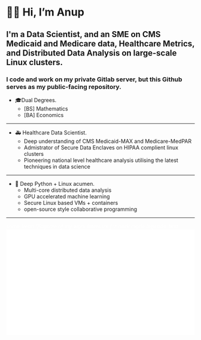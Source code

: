 

# **👋🏽 Hi, I’m Anup**
## I'm a **Data Scientist**, and an SME on CMS Medicaid and Medicare data, Healthcare Metrics, and Distributed Data Analysis on large-scale Linux clusters. 
### I code and work on my private Gitlab server, but this Github serves as my public-facing repository.

- 🎓Dual Degrees.
  - [BS] Mathematics
  - [BA] Economics
---
- 🚑 Healthcare Data Scientist.
  - Deep understanding of CMS Medicaid-MAX and Medicare-MedPAR
  - Admistrator of Secure Data Enclaves on HIPAA complient linux clusters
  - Pioneering national level healthcare analysis utilising the latest techniques in data science
---
- 💾 Deep Python + Linux acumen.
  - Multi-core distributed data analysis
  - GPU accelerated machine learning
  - Secure Linux based VMs + containers
  - open-source style collaborative programming
---
<span style="color:white">some *Venn Diagram of my work interests for dark mode legends:* text</span>
<img src="static/venn.png" size="1000">
<!---
noopy-iot/noopy-iot is a ✨ special ✨ repository because its `README.md` (this file) appears on your GitHub profile.
You can click the Preview link to take a look at your changes.
--->
